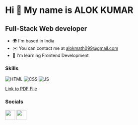 Hi 👋 My name is ALOK KUMAR
===========================

Full-Stack Web developer
------------------------

* 🌍  I'm based in India
* ✉️  You can contact me at [alokmath099@gmail.com](mailto:alokmath099@gmail.com)
* 🧠  I'm learning Frontend Development

### Skills


![HTML](https://img.shields.io/badge/html5%20-%23E34F26.svg?&style=for-the-badge&logo=html5&logoColor=white)
![CSS](https://img.shields.io/badge/css3%20-%231572B6.svg?&style=for-the-badge&logo=css3&logoColor=white)
![JS](https://img.shields.io/badge/javascript%20-%23323330.svg?&style=for-the-badge&logo=javascript&logoColor=%23F7DF1E)

[Link to PDF File](https://drive.google.com/file/d/11A8jXAuFCD932G2okBNzboMbVGH8esko/view?usp=sharing)

### Socials

<p align="left"> <a href="https://www.github.com/Alokoct21" target="_blank" rel="noreferrer"><img src="https://raw.githubusercontent.com/danielcranney/readme-generator/main/public/icons/socials/github.svg" width="32" height="32" /></a> <a href="https://www.linkedin.com/in/alok-kumar-937840190/" target="_blank" rel="noreferrer"><img src="https://raw.githubusercontent.com/danielcranney/readme-generator/main/public/icons/socials/linkedin.svg" width="32" height="32" /></a></p>
